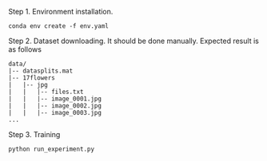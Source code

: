 Step 1. Environment installation.
```
conda env create -f env.yaml
```

Step 2. Dataset downloading.
It should be done manually. Expected result is as follows 
```
data/
|-- datasplits.mat
|-- 17flowers
|   |-- jpg
|   |   |-- files.txt
|   |   |-- image_0001.jpg
|   |   |-- image_0002.jpg
|   |   |-- image_0003.jpg
...
```

Step 3. Training
```
python run_experiment.py
```
